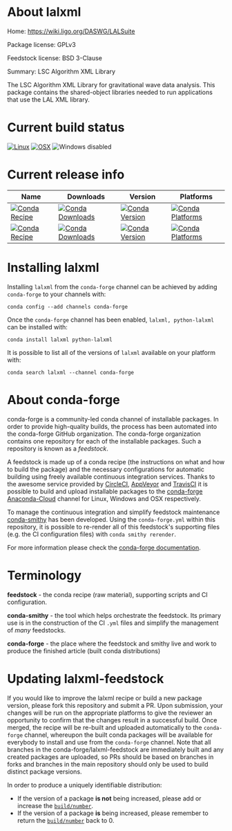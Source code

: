 About lalxml
============

Home: https://wiki.ligo.org/DASWG/LALSuite

Package license: GPLv3

Feedstock license: BSD 3-Clause

Summary: LSC Algorithm XML Library

The LSC Algorithm XML Library for gravitational wave data analysis.
This package contains the shared-object libraries needed to run
applications that use the LAL XML library.


Current build status
====================

[![Linux](https://img.shields.io/circleci/project/github/conda-forge/lalxml-feedstock/master.svg?label=Linux)](https://circleci.com/gh/conda-forge/lalxml-feedstock)
[![OSX](https://img.shields.io/travis/conda-forge/lalxml-feedstock/master.svg?label=macOS)](https://travis-ci.org/conda-forge/lalxml-feedstock)
![Windows disabled](https://img.shields.io/badge/Windows-disabled-lightgrey.svg)

Current release info
====================

| Name | Downloads | Version | Platforms |
| --- | --- | --- | --- |
| [![Conda Recipe](https://img.shields.io/badge/recipe-lalxml-green.svg)](https://anaconda.org/conda-forge/lalxml) | [![Conda Downloads](https://img.shields.io/conda/dn/conda-forge/lalxml.svg)](https://anaconda.org/conda-forge/lalxml) | [![Conda Version](https://img.shields.io/conda/vn/conda-forge/lalxml.svg)](https://anaconda.org/conda-forge/lalxml) | [![Conda Platforms](https://img.shields.io/conda/pn/conda-forge/lalxml.svg)](https://anaconda.org/conda-forge/lalxml) |
| [![Conda Recipe](https://img.shields.io/badge/recipe-python--lalxml-green.svg)](https://anaconda.org/conda-forge/python-lalxml) | [![Conda Downloads](https://img.shields.io/conda/dn/conda-forge/python-lalxml.svg)](https://anaconda.org/conda-forge/python-lalxml) | [![Conda Version](https://img.shields.io/conda/vn/conda-forge/python-lalxml.svg)](https://anaconda.org/conda-forge/python-lalxml) | [![Conda Platforms](https://img.shields.io/conda/pn/conda-forge/python-lalxml.svg)](https://anaconda.org/conda-forge/python-lalxml) |

Installing lalxml
=================

Installing `lalxml` from the `conda-forge` channel can be achieved by adding `conda-forge` to your channels with:

```
conda config --add channels conda-forge
```

Once the `conda-forge` channel has been enabled, `lalxml, python-lalxml` can be installed with:

```
conda install lalxml python-lalxml
```

It is possible to list all of the versions of `lalxml` available on your platform with:

```
conda search lalxml --channel conda-forge
```


About conda-forge
=================

conda-forge is a community-led conda channel of installable packages.
In order to provide high-quality builds, the process has been automated into the
conda-forge GitHub organization. The conda-forge organization contains one repository
for each of the installable packages. Such a repository is known as a *feedstock*.

A feedstock is made up of a conda recipe (the instructions on what and how to build
the package) and the necessary configurations for automatic building using freely
available continuous integration services. Thanks to the awesome service provided by
[CircleCI](https://circleci.com/), [AppVeyor](http://www.appveyor.com/)
and [TravisCI](https://travis-ci.org/) it is possible to build and upload installable
packages to the [conda-forge](https://anaconda.org/conda-forge)
[Anaconda-Cloud](http://docs.anaconda.org/) channel for Linux, Windows and OSX respectively.

To manage the continuous integration and simplify feedstock maintenance
[conda-smithy](http://github.com/conda-forge/conda-smithy) has been developed.
Using the ``conda-forge.yml`` within this repository, it is possible to re-render all of
this feedstock's supporting files (e.g. the CI configuration files) with ``conda smithy rerender``.

For more information please check the [conda-forge documentation](https://conda-forge.org/docs/).

Terminology
===========

**feedstock** - the conda recipe (raw material), supporting scripts and CI configuration.

**conda-smithy** - the tool which helps orchestrate the feedstock.
                   Its primary use is in the construction of the CI ``.yml`` files
                   and simplify the management of *many* feedstocks.

**conda-forge** - the place where the feedstock and smithy live and work to
                  produce the finished article (built conda distributions)


Updating lalxml-feedstock
=========================

If you would like to improve the lalxml recipe or build a new
package version, please fork this repository and submit a PR. Upon submission,
your changes will be run on the appropriate platforms to give the reviewer an
opportunity to confirm that the changes result in a successful build. Once
merged, the recipe will be re-built and uploaded automatically to the
`conda-forge` channel, whereupon the built conda packages will be available for
everybody to install and use from the `conda-forge` channel.
Note that all branches in the conda-forge/lalxml-feedstock are
immediately built and any created packages are uploaded, so PRs should be based
on branches in forks and branches in the main repository should only be used to
build distinct package versions.

In order to produce a uniquely identifiable distribution:
 * If the version of a package **is not** being increased, please add or increase
   the [``build/number``](http://conda.pydata.org/docs/building/meta-yaml.html#build-number-and-string).
 * If the version of a package **is** being increased, please remember to return
   the [``build/number``](http://conda.pydata.org/docs/building/meta-yaml.html#build-number-and-string)
   back to 0.